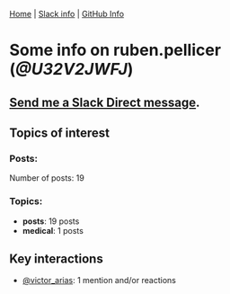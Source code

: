 [Home](https://kelu124.github.io/echommunity/) | [Slack info](https://kelu124.github.io/echommunity/) | [GitHub Info](https://kelu124.github.io/echommunity/github.html)

# Some info on __ruben.pellicer__ (_@U32V2JWFJ_)


## [Send me a Slack Direct message](https://echopen.slack.com/messages/@ruben.pellicer/).

## Topics of interest

### Posts: 

Number of posts: 19

### Topics:

* __posts__: 19 posts
* __medical__: 1 posts

## Key interactions 

* [@victor_arias](./U32FZ0QLX.md): 1 mention and/or reactions
